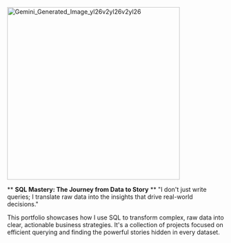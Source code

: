 <img width="400" height="400" alt="Gemini_Generated_Image_yl26v2yl26v2yl26" src="https://github.com/user-attachments/assets/223ccb55-75ee-436a-9818-dbc5af89d336" />

**                       **SQL Mastery: The Journey from Data to Story**
**  "I don't just write queries; I translate raw data into the insights that drive real-world decisions."

This portfolio showcases how I use SQL to transform complex, raw data into clear, actionable business strategies. 
It's a collection of projects focused on efficient querying and finding the powerful stories hidden in every dataset.
